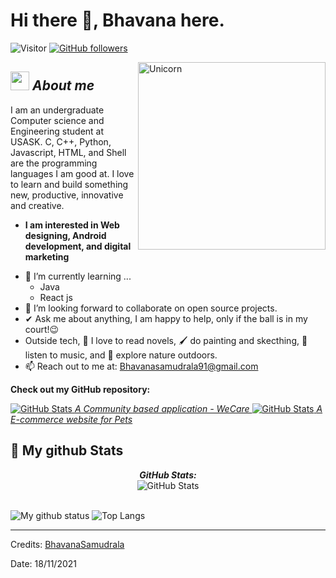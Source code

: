 # Hi there 👋, Bhavana here. 
![Visitor](https://visitor-badge.laobi.icu/badge?page_id=BhavanaSamudrala.repoName) [![GitHub followers](https://img.shields.io/github/followers/BhavanaSamudrala.svg?style=social&label=Follow)](https://github.com/BhavanaSamudrala?tab=followers)<br/>

<!--
**Bhargavi-hash/Bhargavi-hash** is a ✨ _special_ ✨ repository because its `README.md` (this file) appears on your GitHub profile.
-->

<img align="right" width=300px alt="Unicorn" src="https://c.tenor.com/GN73MKBawZYAAAAi/busy-cute.gif" />

## <img src="https://media.giphy.com/media/ObNTw8Uzwy6KQ/giphy.gif" width="30px">&nbsp;***About me***

I am an undergraduate Computer science and Engineering student at USASK. C, C++, Python, Javascript, HTML, and Shell are the programming languages I am good at. I love to learn and build something new, productive, innovative and creative.
* **I am interested in Web designing, Android development, and digital marketing**
- 🌱 I’m currently learning ...
  - Java
  - React js
- 👯 I’m looking forward to collaborate on open source projects.
- ✔ Ask me about anything, I am happy to help, only if the ball is in my court!😉<br>
- Outside tech, 📖 I love to read novels, 🖌️ do painting and skecthing, 🎵 listen to music, and 🌴 explore nature outdoors.
- 📫 Reach out to me at: <a href="bhavanasamudrala91@gmail.com">Bhavanasamudrala91@gmail.com</a>

__Check out my GitHub repository:__

<div>
  <p>
    <a href="https://github.com/BhavanaSamudrala/finalProject">
      <img src="https://github-readme-stats.vercel.app/api/pin/?username=BhavanaSamudrala&repo=finalProject" alt="GitHub Stats" />
      <em>A Community based application - WeCare </em>
    </a>
    <a href="https://github.com/BhavanaSamudrala/petGroomingReact">
      <img src="https://github-readme-stats.vercel.app/api/pin/?username=BhavanaSamudrala&repo=petGroomingReact" alt="GitHub Stats" />
      <em>A E-commerce website for Pets</em>
    </a>
  </p>
</div>


<h2>👀 My github Stats</h2>

<div>
<!--   <p align="center">
    <b><em>Now listening to:</em></b> <br/>
    <img src="https://spotify-github-profile.vercel.app/api/view?uid=Bhargavi-hash&cover_image=true&theme=novatorem" alt="Now Listenting to" />
  </p> -->
  <p align="center">
  <b><em>GitHub Stats:</em></b> <br/>
    <img src="https://github-readme-streak-stats.herokuapp.com/?user=BhavanaSamudrala" alt="GitHub Stats" /> <br/><br/>
  
</div>

![My github status](https://github-readme-stats.vercel.app/api?username=BhavanaSamudrala&show_icons=true&include_all_commits=true)
![Top Langs](https://github-readme-stats.vercel.app/api/top-langs/?username=Bhargavi-hash&layout=compact)

---------------------------------------------------------------------------------------------------------------------
Credits: <a href="https://github.com/BhavanaSamudrala">BhavanaSamudrala</a>

Date: 18/11/2021
